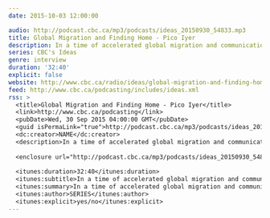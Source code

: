 ```yaml
---
date: 2015-10-03 12:00:00

audio: http://podcast.cbc.ca/mp3/podcasts/ideas_20150930_54833.mp3
title: Global Migration and Finding Home - Pico Iyer
description: In a time of accelerated global migration and communication, lifelong traveller and writer Pico Iyer finds pathways to adventure and connection by making time to sit still.
series: CBC's Ideas
genre: interview
duration: '32:40'
explicit: false
website: http://www.cbc.ca/radio/ideas/global-migration-and-finding-home-1.3249126
feed: http://www.cbc.ca/podcasting/includes/ideas.xml
rss: >
  <title>Global Migration and Finding Home - Pico Iyer</title>
  <link>http://www.cbc.ca/podcasting</link>
  <pubDate>Wed, 30 Sep 2015 04:00:00 GMT</pubDate>
  <guid isPermaLink="true">http://podcast.cbc.ca/mp3/podcasts/ideas_20150930_54833.mp3</guid>
  <dc:creator>NAME</dc:creator>
  <description>In a time of accelerated global migration and communication, lifelong traveller and writer Pico Iyer finds pathways to adventure and connection by making time to sit still.</description>
  
  <enclosure url="http://podcast.cbc.ca/mp3/podcasts/ideas_20150930_54833.mp3" length="50627" type="audio/mpeg"/>
  
  <itunes:duration>32:40</itunes:duration>
  <itunes:subtitle>In a time of accelerated global migration and communication, lifelong traveller and writer Pico Iyer finds pathways to adventure and connection by making time to sit still.</itunes:subtitle>
  <itunes:summary>In a time of accelerated global migration and communication, lifelong traveller and writer Pico Iyer finds pathways to adventure and connection by making time to sit still.</itunes:summary>
  <itunes:author>SERIES</itunes:author>
  <itunes:explicit>yes/no</itunes:explicit>
---
```

